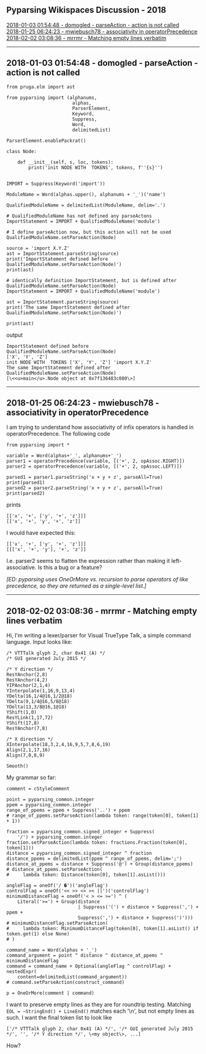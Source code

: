 ## Pyparsing Wikispaces Discussion - 2018

[2018-01-03 01:54:48 - domogled - parseAction  - action is not called](discussion/all_wiki_discussion_toc_2018.md#2018-01-03-015448---domogled---parseaction----action-is-not-called)  
[2018-01-25 06:24:23 - mwiebusch78 - associativity in operatorPrecedence](discussion/all_wiki_discussion_toc_2018.md#2018-01-25-062423---mwiebusch78---associativity-in-operatorprecedence)  
[2018-02-02 03:08:36 - mrrmr - Matching empty lines verbatim](discussion/all_wiki_discussion_toc_2018.md#2018-02-02-030836---mrrmr---matching-empty-lines-verbatim)  

---
## 2018-01-03 01:54:48 - domogled - parseAction  - action is not called


    from pruga.elm import ast
    
    from pyparsing import (alphanums,
                            alphas,
                            ParserElement,
                            Keyword,
                            Suppress,
                            Word,
                            delimitedList)
    
    ParserElement.enablePackrat()
    
    class Node:
    
        def __init__(self, s, loc, tokens):
            print('init NODE WITH  TOKENS', tokens, f''{s}'')
    
    
    IMPORT = Suppress(Keyword('import'))
    
    ModuleName = Word(alphas.upper(), alphanums + '_')('name')
    
    QualifiedModuleName = delimitedList(ModuleName, delim='.')
    
    # QualifiedModuleName has not defined any parseActons
    ImportStatement = IMPORT + QualifiedModuleName('module') 
    
    # I define parseAction now, but this action will not be used
    QualifiedModuleName.setParseAction(Node)
    
    source = 'import X.Y.Z'
    ast = ImportStatement.parseString(source)
    print('ImportStatement defined before QualifiedModuleName.setParseAction(Node)')
    print(ast)
    
    # identically definition ImportStatement, but is defined after QualifiedModuleName.setParseAction(Node)
    ImportStatement = IMPORT + QualifiedModuleName('module') 
    
    ast = ImportStatement.parseString(source)
    print('The same ImportStatement defined after QualifiedModuleName.setParseAction(Node)')
    
    print(ast)
    
output

    ImportStatement defined before QualifiedModuleName.setParseAction(Node)
    ['X', 'Y', 'Z']
    init NODE WITH  TOKENS ['X', 'Y', 'Z'] 'import X.Y.Z'
    The same ImportStatement defined after QualifiedModuleName.setParseAction(Node)
    [\<<u>main</u>.Node object at 0x7f136483c080\>]


---
## 2018-01-25 06:24:23 - mwiebusch78 - associativity in operatorPrecedence
I am trying to understand how associativity of infix operators is handled in operatorPrecedence. The following code

    from pyparsing import *
    
    variable = Word(alphas+'_', alphanums+'_')
    parser1 = operatorPrecedence(variable, [('+', 2, opAssoc.RIGHT)])
    parser2 = operatorPrecedence(variable, [('+', 2, opAssoc.LEFT)])
    
    parsed1 = parser1.parseString('x + y + z', parseAll=True)
    print(parsed1)
    parsed2 = parser2.parseString('x + y + z', parseAll=True)
    print(parsed2)

prints


    [['x', '+', ['y', '+', 'z']]]
    [['x', '+', 'y', '+', 'z']]


I would have expected this:


    [['x', '+', ['y', '+', 'z']]]
    [[['x', '+', 'y'], '+', 'z']]


I.e. parser2 seems to flatten the expression rather than making it left-associative. Is this a bug or a feature?

_[ED: pyparsing uses OneOrMore vs. recursion to parse operators of 
like precedence, so they are returned as a single-level list.]_

---
## 2018-02-02 03:08:36 - mrrmr - Matching empty lines verbatim
Hi,
I'm writing a lexer/parser for Visual TrueType Talk, a simple command language. Input looks like:


    /* VTTTalk glyph 2, char 0x41 (A) */
    /* GUI generated July 2015 */
    
    /* Y direction */
    ResYAnchor(2,8)
    ResYAnchor(4,2)
    YIPAnchor(2,1,4)
    YInterpolate(1,16,9,13,4)
    YDelta(16,1/4@16,1/2@18)
    YDelta(9,1/4@16,5/8@18)
    YDelta(13,3/8@16,1@18)
    YShift(1,0)
    ResYLink(1,17,72)
    YShift(17,8)
    ResYAnchor(7,8)
    
    /* X direction */
    XInterpolate(18,3,2,4,16,9,5,7,8,6,19)
    Align(2,1,17,16)
    Align(7,0,8,9)
    
    Smooth()


My grammar so far:


    comment = cStyleComment
    
    point = pyparsing_common.integer
    ppem = pyparsing_common.integer
    range_of_ppems = ppem + Suppress('..') + ppem
    # range_of_ppems.setParseAction(lambda token: range(token[0], token[1] + 1))
    
    fraction = pyparsing_common.signed_integer + Suppress(
        '/') + pyparsing_common.integer
    fraction.setParseAction(lambda token: fractions.Fraction(token[0], token[1]))
    distance = pyparsing_common.signed_integer ^ fraction
    distance_ppems = delimitedList(ppem ^ range_of_ppems, delim=';')
    distance_at_ppems = distance + Suppress('@') + Group(distance_ppems)
    # distance_at_ppems.setParseAction(
    #     lambda token: Distance(token[0], token[1].asList()))
    
    angleFlag = oneOf('/ �')('angleFlag')
    controlFlag = oneOf('<< >> <> >< ||')('controlFlag')
    minimumDistanceFlag = oneOf('< > <= >=') ^ (
        Literal('>=') + Group(distance
                              | Suppress('(') + distance + Suppress(',') + ppem +
                              Suppress(',') + distance + Suppress(')')))
    # minimumDistanceFlag.setParseAction(
    #     lambda token: MinimumDistanceFlag(token[0], token[1].asList() if token.get(1) else None)
    # )
    
    command_name = Word(alphas + '_')
    command_argument = point ^ distance ^ distance_at_ppems ^ minimumDistanceFlag
    command = command_name + Optional(angleFlag ^ controlFlag) + nestedExpr(
        content=delimitedList(command_argument))
    # command.setParseAction(construct_command)
    
    p = OneOrMore(comment | command)


I want to preserve empty lines as they are for roundtrip testing. Matching `EOL = ~StringEnd() + LineEnd()` matches each '\n', but not empty lines as such. I want the final token list to look like 

    ['/* VTTTalk glyph 2, char 0x41 (A) */', '/* GUI generated July 2015 */', '', '/* Y direction */', \<my object\>, ...]

How?

